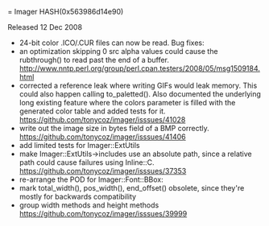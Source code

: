 = Imager HASH(0x563986d14e90)

Released 12 Dec 2008

- 24-bit color .ICO/.CUR files can now be read. Bug fixes: 
- an optimization skipping 0 src alpha values could cause the rubthrough() to read past the end of a buffer. http://www.nntp.perl.org/group/perl.cpan.testers/2008/05/msg1509184.html 
- corrected a reference leak where writing GIFs would leak memory. This could also happen calling to_paletted(). Also documented the underlying long existing feature where the colors parameter is filled with the generated color table and added tests for it. https://github.com/tonycoz/imager/isssues/41028 
- write out the image size in bytes field of a BMP correctly. https://github.com/tonycoz/imager/isssues/41406 
- add limited tests for Imager::ExtUtils 
- make Imager::ExtUtils->includes use an absolute path, since a relative path could cause failures using Inline::C. https://github.com/tonycoz/imager/isssues/37353 
- re-arrange the POD for Imager::Font::BBox:
- mark total_width(), pos_width(), end_offset() obsolete, since they're mostly for backwards compatibility
- group width methods and height methods https://github.com/tonycoz/imager/isssues/39999
